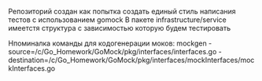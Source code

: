 Репозиторий создан как попытка создать единый стиль написания тестов с использованием gomock
В пакете infrastructure/service имеетстя структура с зависимостью которую будем тестировать

Нпоминалка команды для кодогенерации моков:
mockgen -source=/c/Go_Homework/GoMock/pkg/interfaces/interfaces.go -destination=/c/Go_Homework/GoMock/pkg/interfaces/mockInterfaces/mockInterfaces.go